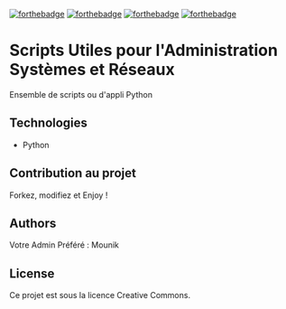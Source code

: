[![forthebadge](https://forthebadge.com/images/badges/built-with-love.svg)](https://forthebadge.com) [![forthebadge](https://forthebadge.com/images/badges/made-with-python.svg)](https://forthebadge.com) [![forthebadge](https://forthebadge.com/images/badges/uses-brains.svg)](https://forthebadge.com) [![forthebadge](https://forthebadge.com/images/badges/cc-0.svg)](https://forthebadge.com) 

# Scripts Utiles pour l'Administration Systèmes et Réseaux

Ensemble de scripts ou d'appli Python

## Technologies

- Python

## Contribution au projet

Forkez, modifiez et Enjoy !

## Authors

Votre Admin Préféré : Mounik

## License

Ce projet est sous la licence Creative Commons.

